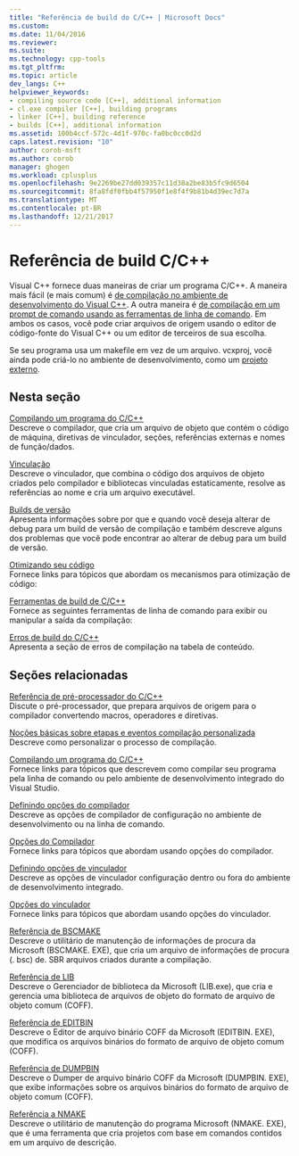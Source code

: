 ```yaml
---
title: "Referência de build do C/C++ | Microsoft Docs"
ms.custom: 
ms.date: 11/04/2016
ms.reviewer: 
ms.suite: 
ms.technology: cpp-tools
ms.tgt_pltfrm: 
ms.topic: article
dev_langs: C++
helpviewer_keywords:
- compiling source code [C++], additional information
- cl.exe compiler [C++], building programs
- linker [C++], building reference
- builds [C++], additional information
ms.assetid: 100b4ccf-572c-4d1f-970c-fa0bc0cc0d2d
caps.latest.revision: "10"
author: corob-msft
ms.author: corob
manager: ghogen
ms.workload: cplusplus
ms.openlocfilehash: 9e2269be27dd039357c11d38a2be83b5fc9d6504
ms.sourcegitcommit: 8fa8fdf0fbb4f57950f1e8f4f9b81b4d39ec7d7a
ms.translationtype: MT
ms.contentlocale: pt-BR
ms.lasthandoff: 12/21/2017
---
```

# <a name="cc-building-reference"></a>Referência de build C/C++
Visual C++ fornece duas maneiras de criar um programa C/C++. A maneira mais fácil (e mais comum) é [de compilação no ambiente de desenvolvimento do Visual C++](../../ide/building-cpp-projects-in-visual-studio.md). A outra maneira é [de compilação em um prompt de comando usando as ferramentas de linha de comando](../../build/building-on-the-command-line.md). Em ambos os casos, você pode criar arquivos de origem usando o editor de código-fonte do Visual C++ ou um editor de terceiros de sua escolha.  
  
 Se seu programa usa um makefile em vez de um arquivo. vcxproj, você ainda pode criá-lo no ambiente de desenvolvimento, como um [projeto externo](../../ide/building-external-projects.md).  
  
## <a name="in-this-section"></a>Nesta seção  
 [Compilando um programa do C/C++](../../build/reference/compiling-a-c-cpp-program.md)  
 Descreve o compilador, que cria um arquivo de objeto que contém o código de máquina, diretivas de vinculador, seções, referências externas e nomes de função/dados.  
  
 [Vinculação](../../build/reference/linking.md)  
 Descreve o vinculador, que combina o código dos arquivos de objeto criados pelo compilador e bibliotecas vinculadas estaticamente, resolve as referências ao nome e cria um arquivo executável.  
  
 [Builds de versão](../../build/reference/release-builds.md)  
 Apresenta informações sobre por que e quando você deseja alterar de debug para um build de versão de compilação e também descreve alguns dos problemas que você pode encontrar ao alterar de debug para um build de versão.  
  
 [Otimizando seu código](../../build/reference/optimizing-your-code.md)  
 Fornece links para tópicos que abordam os mecanismos para otimização de código:  
  
 [Ferramentas de build de C/C++](../../build/reference/c-cpp-build-tools.md)  
 Fornece as seguintes ferramentas de linha de comando para exibir ou manipular a saída da compilação:  
  
 [Erros de build do C/C++](../../error-messages/compiler-errors-1/c-cpp-build-errors.md)  
 Apresenta a seção de erros de compilação na tabela de conteúdo.  
  
## <a name="related-sections"></a>Seções relacionadas  
 [Referência de pré-processador do C/C++](../../preprocessor/c-cpp-preprocessor-reference.md)  
 Discute o pré-processador, que prepara arquivos de origem para o compilador convertendo macros, operadores e diretivas.  
  
 [Noções básicas sobre etapas e eventos compilação personalizada](../../ide/understanding-custom-build-steps-and-build-events.md)  
 Descreve como personalizar o processo de compilação.  
  
 [Compilando um programa do C/C++](../../build/building-c-cpp-programs.md)  
 Fornece links para tópicos que descrevem como compilar seu programa pela linha de comando ou pelo ambiente de desenvolvimento integrado do Visual Studio.  
  
 [Definindo opções do compilador](../../build/reference/setting-compiler-options.md)  
 Descreve as opções de compilador de configuração no ambiente de desenvolvimento ou na linha de comando.  
  
 [Opções do Compilador](../../build/reference/compiler-options.md)  
 Fornece links para tópicos que abordam usando opções do compilador.  
  
 [Definindo opções de vinculador](../../build/reference/setting-linker-options.md)  
 Descreve as opções de vinculador configuração dentro ou fora do ambiente de desenvolvimento integrado.  
  
 [Opções do vinculador](../../build/reference/linker-options.md)  
 Fornece links para tópicos que abordam usando opções do vinculador.  
  
 [Referência de BSCMAKE](../../build/reference/bscmake-reference.md)  
 Descreve o utilitário de manutenção de informações de procura da Microsoft (BSCMAKE. EXE), que cria um arquivo de informações de procura (. bsc) de. SBR arquivos criados durante a compilação.  
  
 [Referência de LIB](../../build/reference/lib-reference.md)  
 Descreve o Gerenciador de biblioteca da Microsoft (LIB.exe), que cria e gerencia uma biblioteca de arquivos de objeto do formato de arquivo de objeto comum (COFF).  
  
 [Referência de EDITBIN](../../build/reference/editbin-reference.md)  
 Descreve o Editor de arquivo binário COFF da Microsoft (EDITBIN. EXE), que modifica os arquivos binários do formato de arquivo de objeto comum (COFF).  
  
 [Referência de DUMPBIN](../../build/reference/dumpbin-reference.md)  
 Descreve o Dumper de arquivo binário COFF da Microsoft (DUMPBIN. EXE), que exibe informações sobre os arquivos binários do formato de arquivo de objeto comum (COFF).  
  
 [Referência a NMAKE](../../build/nmake-reference.md)  
 Descreve o utilitário de manutenção do programa Microsoft (NMAKE. EXE), que é uma ferramenta que cria projetos com base em comandos contidos em um arquivo de descrição.